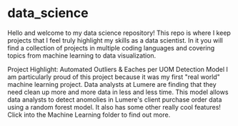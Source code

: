 # data_science
Hello and welcome to my data science repository! This repo is where I keep projects that I feel truly highlight my skills as a data scientist. In it you will find a collection of projects in multiple coding languages and covering topics from machine learning to data visualization. 

Project Highlight: Automated Outliers & Eaches per UOM Detection Model 
I am particularly proud of this project because it was my first "real world" machine learning project. Data analysts at Lumere are finding that they need clean up more and more data in less and less time. This model allows data analysts to detect anomolies in Lumere's client purchase order data using a random forest model. It also has some other really cool features! Click into the Machine Learning folder to find out more. 
